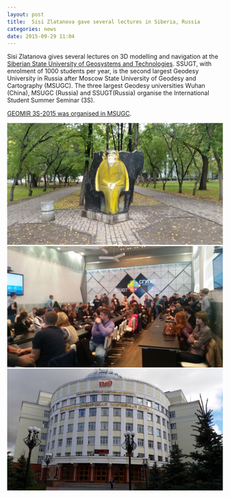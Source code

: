 ```yaml
---
layout: post
title:  Sisi Zlatanova gave several lectures in Siberia, Russia
categories: news
date: 2015-09-29 11:04
---
```

Sisi Zlatanova gives several lectures on 3D modelling and navigation at the [Siberian State University of Geosystems and Technologies](http://sgugit.ru/en/). 
SSUGT, with enrolment of 1000 students per year, is the second largest Geodesy University in Russia after Moscow State University of Geodesy and Cartography (MSUGC). 
The three largest Geodesy universities Wuhan (China), MSUGC (Russia) and SSUGT(Russia) organise the International Student Summer Seminar (3S). 

[GEOMIR 3S-2015 was organised in MSUGC](http://www.isprs.org/news/newsletter/2015-02/46-Announcement-of-GEOMIR-3S-2015.pdf). 

<div class="row">
  <div class="col-sm-12 col-md-4">
    <img src="/img/2015/russia1.jpg" />
  </div>
  <div class="col-sm-12 col-md-4">
    <img src="/img/2015/russia2.jpg" />
  </div>
  <div class="col-sm-12 col-md-4">
    <img src="/img/2015/russia3.jpg" />
  </div>
</div>